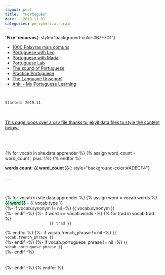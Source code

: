 ```yaml
---
layout: post
title:  "Português"
date:   2019-11-01
categories: peripherical-brain
---
```


**'Fixe' recursos**{: style="background-color:#B7F7D1"}
- <a href="/assets/portugues/1000_Palavras_mais_comuns.pdf">1000 Palavras mais comuns</a>
- [Portuguese with Leo](https://www.youtube.com/@PortugueseWithLeo/videos)
- [Portuguese with Maria](https://www.youtube.com/@portuguesewithmaria/videos)
- [Portuguese Lab](https://www.youtube.com/channel/UCb0zJhS1C8QK3fzcZdU0Xkw)
- [The sound of Portuguese](https://www.youtube.com/@Portuguesewithadelina/videos)
- [Practice Portuguese](https://www.youtube.com/@PracticePortuguese/videos)
- [The Language Unschool](https://www.youtube.com/@thelanguageunschool/videos)
- [Anki - My Portuguese Learning]()

<br>

<!-- 
**vocabulario**{: style="background-color:#FFEF9E"} <br>
**sentenças**{: style="background-color:#FEC1D0"} <br>
**vocabulario**{: style="background-color:#ADECF4"} <br>
**vocabulario**{: style="background-color:#B7F7D1"} <br>
**traduction**{: style="background-color:#c9c9c9"} <br> -->

`Started: 2019.11`<br>
<br>
<br>

<a href="https://jekyllrb.com/docs/datafiles/" class="post-meta">This page loops over a csv file thanks to jekyll data files to style the content below!</a>


<br>


<br>
<a style='color:#e6e6e6;'>___</a>
<br>
<!-- count the number of words -->
{% for vocab in site.data.apprender %}
    {% assign word_count = word_count | plus: 1%}
{% endfor %}

**words count**: **{{ word_count }}**{: style="background-color:#ADECF4"} <br>

<a style='color:#e6e6e6;'>___</a>

<br>
<br>
<div>
    {% for vocab in site.data.apprender %}
        {% assign word = vocab.words %}
        <a class='vocab'  style='background-color:#B7F7D1; font-weight:600;'>{{ word }}</a><a class='post-meta'>  - {{ vocab.type }}</a><br>
        {%- if vocab.synonym != nil -%}
            <a class='post-meta'>{{ vocab.synonym }} <br></a>
        {%- endif -%}
        {%- if word == vocab.words -%}
            {% for trad in vocab.trad %}
                <code>
                    {{ trad }} 
                </code><br>
            {% endfor %}
                {%- if vocab.french_phrase != nil -%}
                    <code>{{ vocab.french_phrase }}</code> <br>
                {%- endif -%} 
                {%- if vocab.portuguese_phrase != nil -%}
                    <code>{{ vocab.portuguese_phrase }}</code> <br>
                {%- endif -%} 
                <br>
                <a style='color:#e6e6e6;'>_________</a>
                <br>
                <br>
        {%- endif -%}    
    {% endfor %}
</div>
